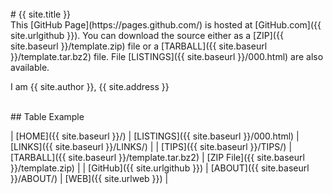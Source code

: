 ---
---

<br id="idx00">
# {{ site.title }}

<br id="idx01">
This [GitHub Page](https://pages.github.com/) is hosted at [GitHub.com]({{ site.urlgithub }}).
You can download the source either as a
[ZIP]({{ site.baseurl }}/template.zip) file or a
[TARBALL]({{ site.baseurl }}/template.tar.bz2) file.
File [LISTINGS]({{ site.baseurl }}/000.html) are also available.

I am {{ site.author }}, {{ site.address }}

<br id="idx02">
## Table Example

| [HOME]({{ site.baseurl }}/) | [LISTINGS]({{ site.baseurl }}/000.html) | [LINKS]({{ site.baseurl }}/LINKS/) |
| [TIPS]({{ site.baseurl }}/TIPS/) | [TARBALL]({{ site.baseurl }}/template.tar.bz2) | [ZIP File]({{ site.baseurl }}/template.zip) |
| [GitHub]({{ site.urlgithub }}) | [ABOUT]({{ site.baseurl }}/ABOUT/) | [WEB]({{ site.urlweb }}) |

<br id="idx03">
